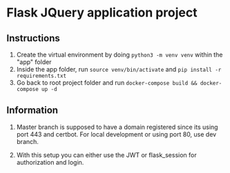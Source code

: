 # Flask JQuery application project

## Instructions
1. Create the virtual environment by doing `python3 -m venv venv` within the "app" folder
2. Inside the app folder, run `source venv/bin/activate` and `pip install -r requirements.txt`
3. Go back to root project folder and run `docker-compose build && docker-compose up -d`


## Information

1. Master branch is supposed to have a domain registered since its using port 443 and certbot.
For local development or using port 80, use dev branch.

2. With this setup you can either use the JWT or flask_session for authorization and login.